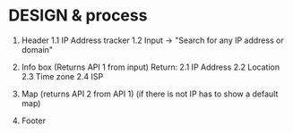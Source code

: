 # DESIGN & process

1. Header
   1.1 IP Address tracker
   1.2 Input -> "Search for any IP address or domain"

2. Info box (Returns API 1 from input)
   Return:
   2.1 IP Address
   2.2 Location
   2.3 Time zone
   2.4 ISP

3. Map (returns API 2 from API 1)
   (if there is not IP has to show a default map)

4. Footer
